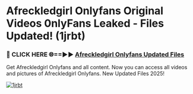 # Afreckledgirl Onlyfans Original Videos 0nlyFans Leaked - Files Updated! (1jrbt)

<h3>🔴 CLICK HERE 🌐==►► <a href="https://tinyurl.com/ehrbuxhb" rel="nofollow">Afreckledgirl Onlyfans Updated Files</a></h3>

Get Afreckledgirl Onlyfans and all content. Now you can access all videos and pictures of Afreckledgirl Onlyfans. New Updated Files 2025!

[![1jrbt](https://i.imgur.com/lVYEuWS.gif)](https://tinyurl.com/ehrbuxhb)
